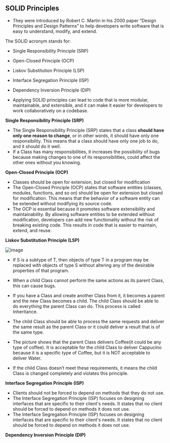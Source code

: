 ## SOLID Principles

- They were introduced by Robert C. Martin in his 2000 paper “Design Principles and Design Patterns” to help developers write software that is easy to understand, modify, and extend.


The SOLID acronym stands for:

- Single Responsibility Principle (SRP)
- Open-Closed Principle (OCP)
- Liskov Substitution Principle (LSP)
- Interface Segregation Principle (ISP)
- Dependency Inversion Principle (DIP)

- Applying SOLID principles can lead to code that is more modular, maintainable, and extensible, and it can make it easier for developers to work collaboratively on a codebase.

**Single Responsibility Principle (SRP)**

- The Single Responsibility Principle (SRP) states that a class **should have only one reason to change**, or in other words, it should have only one responsibility. This means that a class should have only one job to do, and it should do it well.
- If a Class has many responsibilities, it increases the possibility of bugs because making changes to one of its responsibilities, could affect the other ones without you knowing.

**Open-Closed Principle (OCP)**

- Classes should be open for extension, but closed for modification
- The Open-Closed Principle (OCP) states that software entities (classes, modules, functions, and so on) should be open for extension but closed for modification. This means that the behavior of a software entity can be extended without modifying its source code.
- The OCP is essential because it promotes software extensibility and maintainability. By allowing software entities to be extended without modification, developers can add new functionality without the risk of breaking existing code. This results in code that is easier to maintain, extend, and reuse.



**Liskov Substitution Principle (LSP)**


![image](https://github.com/venkatdas/Interview_preparation/assets/43024084/de6c2ea4-4a88-4456-898b-8728a319ddaa)

- If S is a subtype of T, then objects of type T in a program may be replaced with objects of type S without altering any of the desirable properties of that program.
- When a child Class cannot perform the same actions as its parent Class, this can cause bugs.

- If you have a Class and create another Class from it, it becomes a parent and the new Class becomes a child. The child Class should be able to do everything the parent Class can do. This process is called Inheritance.

- The child Class should be able to process the same requests and deliver the same result as the parent Class or it could deliver a result that is of the same type.

- The picture shows that the parent Class delivers Coffee(it could be any type of coffee). It is acceptable for the child Class to deliver Cappucino because it is a specific type of Coffee, but it is NOT acceptable to deliver Water.

- If the child Class doesn’t meet these requirements, it means the child Class is changed completely and violates this principle.

**Interface Segregation Principle (ISP)**


- Clients should not be forced to depend on methods that they do not use.
- The Interface Segregation Principle (ISP) focuses on designing interfaces that are specific to their client's needs. It states that no client should be forced to depend on methods it does not use.
- The Interface Segregation Principle (ISP) focuses on designing interfaces that are specific to their client's needs. It states that no client should be forced to depend on methods it does not use.


**Dependency Inversion Principle (DIP)**



